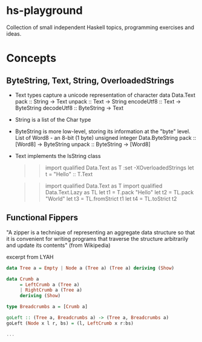 # hs-playground

Collection of small independent Haskell topics, programming exercises and ideas.

# Concepts


## ByteString, Text, String, OverloadedStrings

- Text types capture a unicode representation of character data
  Data.Text
  pack :: String -> Text
  unpack :: Text -> String
  encodeUtf8 :: Text -> ByteString
  decodeUtf8 :: ByteString -> Text

- String is a list of the Char type

- ByteString is more low-level, storing its information at the "byte" level.
  List of Word8 - an 8-bit (1 byte) unsigned integer
  Data.ByteString
  pack :: [Word8] -> ByteString
  unpack :: ByteString -> [Word8]

- Text implements the IsString class
  >> import qualified Data.Text as T
  >> :set -XOverloadedStrings
  >> let t = "Hello" :: T.Text

  >> import qualified Data.Text as T
  >> import qualified Data.Text.Lazy as TL
  >> let t1 = T.pack "Hello"
  >> let t2 = TL.pack "World"
  >> let t3 = TL.fromStrict t1
  >> let t4 = TL.toStrict t2


## Functional Fippers

"A zipper is a technique of representing an aggregate data structure so that it is convenient for writing programs that traverse the structure arbitrarily and update its contents" (from Wikipedia)

excerpt from LYAH

```haskell
data Tree a = Empty | Node a (Tree a) (Tree a) deriving (Show)

data Crumb a
     = LeftCrumb a (Tree a)
     | RightCrumb a (Tree a)
     deriving (Show)

type Breadcrumbs a = [Crumb a]

goLeft :: (Tree a, Breadcrumbs a) -> (Tree a, Breadcrumbs a)
goLeft (Node x l r, bs) = (l, LeftCrumb x r:bs)

...
```
